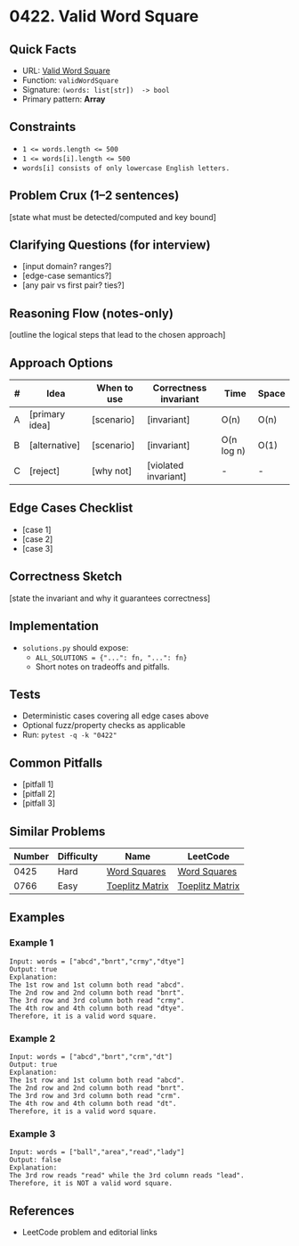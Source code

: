 # 0422. Valid Word Square

## Quick Facts

- URL: [Valid Word Square](https://leetcode.com/problems/valid-word-square/)
- Function: `validWordSquare`
- Signature: `(words: list[str])  -> bool`
- Primary pattern: **Array**

## Constraints

- `1 <= words.length <= 500`
- `1 <= words[i].length <= 500`
- `words[i] consists of only lowercase English letters.`

## Problem Crux (1–2 sentences)

[state what must be detected/computed and key bound]

## Clarifying Questions (for interview)

- [input domain? ranges?]
- [edge-case semantics?]
- [any pair vs first pair? ties?]

## Reasoning Flow (notes-only)

[outline the logical steps that lead to the chosen approach]

## Approach Options

| # | Idea | When to use | Correctness invariant | Time | Space |
|---|------|-------------|-----------------------|------|-------|
| A | [primary idea] | [scenario] | [invariant] | O(n) | O(n) |
| B | [alternative] | [scenario] | [invariant] | O(n log n) | O(1) |
| C | [reject] | [why not] | [violated invariant] | - | - |

## Edge Cases Checklist

- [case 1]
- [case 2]
- [case 3]

## Correctness Sketch

[state the invariant and why it guarantees correctness]

## Implementation

- `solutions.py` should expose:
  - `ALL_SOLUTIONS = {"...": fn, "...": fn}`
  - Short notes on tradeoffs and pitfalls.

## Tests

- Deterministic cases covering all edge cases above
- Optional fuzz/property checks as applicable
- Run: `pytest -q -k "0422"`

## Common Pitfalls

- [pitfall 1]
- [pitfall 2]
- [pitfall 3]

## Similar Problems

| Number | Difficulty | Name | LeetCode |
|---|---|---|---|
| 0425 | Hard | [Word Squares](../0425-word-squares/readme.md) | [Word Squares](https://leetcode.com/problems/word-squares/) |
| 0766 | Easy | [Toeplitz Matrix](../0766-toeplitz-matrix/readme.md) | [Toeplitz Matrix](https://leetcode.com/problems/toeplitz-matrix/) |

## Examples

### Example 1

```text
Input: words = ["abcd","bnrt","crmy","dtye"]
Output: true
Explanation:
The 1st row and 1st column both read "abcd".
The 2nd row and 2nd column both read "bnrt".
The 3rd row and 3rd column both read "crmy".
The 4th row and 4th column both read "dtye".
Therefore, it is a valid word square.
```

### Example 2

```text
Input: words = ["abcd","bnrt","crm","dt"]
Output: true
Explanation:
The 1st row and 1st column both read "abcd".
The 2nd row and 2nd column both read "bnrt".
The 3rd row and 3rd column both read "crm".
The 4th row and 4th column both read "dt".
Therefore, it is a valid word square.
```

### Example 3

```text
Input: words = ["ball","area","read","lady"]
Output: false
Explanation:
The 3rd row reads "read" while the 3rd column reads "lead".
Therefore, it is NOT a valid word square.
```

## References

- LeetCode problem and editorial links
